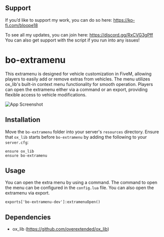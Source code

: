## Support

If you’d like to support my work, you can do so here: https://ko-fi.com/bloope18

To see all my updates, you can join here: https://discord.gg/RxCVG3gPff
You can also get support with the script if you run into any issues!

# bo-extramenu

This extramenu is designed for vehicle customization in FiveM, allowing players to easily add or remove extras from vehicles. The menu utilizes ox_lib's built-in context menu functionality for smooth operation. Players can open the extramenu either via a command or an export, providing flexible access to vehicle modifications.

![App Screenshot](https://cdn.discordapp.com/attachments/1261468678717964358/1304959174039437342/image.png?ex=67314970&is=672ff7f0&hm=d848a9c666ebde1d95d41a555145df5b1f0d2d778fee0250344cdcbaad7ef03b&)
## Installation

Move the `bo-extramenu` folder into your server's `resources` directory. Ensure that `ox_lib` starts before `bo-extramenu` by adding the following to your `server.cfg`:

```
ensure ox_lib
ensure bo-extramenu
```

## Usage

You can open the extra menu by using a command. The command to open the menu can be configured in the `config.lua` file. You can also open the extramenu via export. 

```
exports['bo-extramenu-dev']:extramenuOpen()
```

## Dependencies

- ox_lib (https://github.com/overextended/ox_lib)